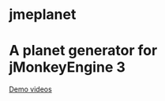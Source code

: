 # jmeplanet
# A planet generator for jMonkeyEngine 3

[Demo videos](https://www.youtube.com/playlist?list=PLAC8903C5C76CD6CD)
